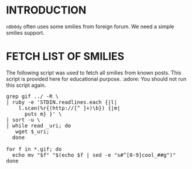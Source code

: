 # INTRODUCTION

`n0b0dy` often uses some smilies from foreign forum.
We need a simple smilies support.

# FETCH LIST OF SMILIES

The following script was used to fetch all smilies from known posts.
This script is provided here for educational purpose. :adore:
You should not run this script again.

<pre>
grep gif ../ -R \
| ruby -e 'STDIN.readlines.each {|l|
    l.scan(%r{(http://[^ ]+)\b}) {|m|
      puts m} }' \
| sort -u \
| while read _uri; do
   wget $_uri;
  done

for f in *.gif; do
  echo mv "$f" "$(echo $f | sed -e "s#^[0-9]cool_##g")"
done
</pre>
